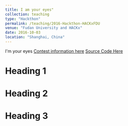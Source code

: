 ```yaml
---
title: I am your eyes"
collection: teaching
type: "Hackthon"
permalink: /teaching/2016-Hackthon-HACKxFDU
venue: "Fudan University and HACKx"
date: 2016-10-03
location: "Shanghai, China"
---
```


I'm your eyes
[Contest information here](https://www.hackx.org/projects/34)
[Source Code Here](https://github.com/ChaokunChang/I-am-your-eyes)

Heading 1
======

Heading 2
======

Heading 3
======